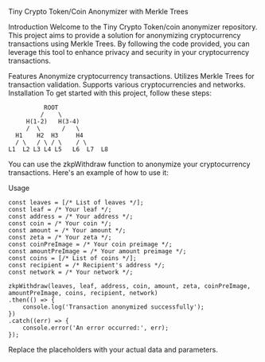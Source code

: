 Tiny Crypto Token/Coin Anonymizer with Merkle Trees

Introduction
Welcome to the Tiny Crypto Token/coin anonymizer repository. This project aims to provide a solution for anonymizing cryptocurrency transactions using Merkle Trees. By following the code provided, you can leverage this tool to enhance privacy and security in your cryptocurrency transactions.

Features
Anonymize cryptocurrency transactions.
Utilizes Merkle Trees for transaction validation.
Supports various cryptocurrencies and networks.
Installation
To get started with this project, follow these steps:

              ROOT
             /    \
         H(1-2)   H(3-4)
         /  \      /   \
      H1    H2  H3     H4
      / \   / \ / \    / \
    L1  L2 L3 L4 L5   L6  L7  L8

You can use the zkpWithdraw function to anonymize your cryptocurrency transactions. Here's an example of how to use it:

Usage
```
const leaves = [/* List of leaves */];
const leaf = /* Your leaf */;
const address = /* Your address */;
const coin = /* Your coin */;
const amount = /* Your amount */;
const zeta = /* Your zeta */;
const coinPreImage = /* Your coin preimage */;
const amountPreImage = /* Your amount preimage */;
const coins = [/* List of coins */];
const recipient = /* Recipient's address */;
const network = /* Your network */;

zkpWithdraw(leaves, leaf, address, coin, amount, zeta, coinPreImage, amountPreImage, coins, recipient, network)
.then(() => {
    console.log('Transaction anonymized successfully');
})
.catch((err) => {
    console.error('An error occurred:', err);
});

```
Replace the placeholders with your actual data and parameters.